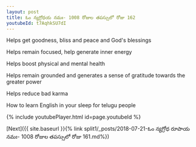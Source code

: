 ```yaml
---
layout: post
title: ఓం న్యగ్రోధయ నమః- 1008 రోజుల తపస్సులో రోజు 162
youtubeId: t7AqhkSU7dI
---
```

 
 
Helps get goodness, bliss and peace and God's blessings
 
Helps remain focused, help generate inner energy 
 
Helps boost physical and mental health 
 
Helps remain grounded and generates a sense of gratitude towards the greater power 
 
Helps reduce bad karma
 
How to learn English in your sleep for telugu people
 
 
 
 


{% include youtubePlayer.html id=page.youtubeId %}
 
[Next]({{ site.baseurl }}{% link split1/_posts/2018-07-21-ఓం న్యగ్రోధ రూపాయ నమః- 1008 రోజుల తపస్సులో రోజు 161.md%})
 
